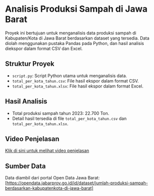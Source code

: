 # Analisis Produksi Sampah di Jawa Barat

Proyek ini bertujuan untuk menganalisis data produksi sampah di Kabupaten/Kota di Jawa Barat berdasarkan dataset yang tersedia. Data diolah menggunakan pustaka Pandas pada Python, dan hasil analisis diekspor dalam format CSV dan Excel.

## Struktur Proyek
- `script.py`: Script Python utama untuk menganalisis data.
- `total_per_kota_tahun.csv`: File hasil ekspor dalam format CSV.
- `total_per_kota_tahun.xlsx`: File hasil ekspor dalam format Excel.

## Hasil Analisis
- Total produksi sampah tahun 2023: 22.700 Ton.
- Detail hasil tersedia di file `total_per_kota_tahun.csv` dan `total_per_kota_tahun.xlsx`.

## Video Penjelasan
[Klik di sini untuk melihat video penjelasan](https://youtu.be/PlDRcS5AAtY?si=-jcR3qYfiTBpDtlK)

## Sumber Data
Data diambil dari portal Open Data Jawa Barat:  
[https://opendata.jabarprov.go.id/id/dataset/jumlah-produksi-sampah-berdasarkan-kabupatenkota-di-jawa-barat]

